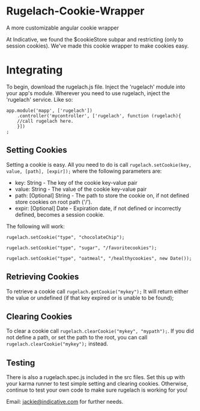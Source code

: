 Rugelach-Cookie-Wrapper
=======================

A more customizable angular cookie wrapper

At Indicative, we found the $cookieStore subpar and restricting (only to session cookies).  We've made this cookie wrapper to make cookies easy.


Integrating
===========
To begin, download the rugelach.js file.  Inject the 'rugelach' module into your app's module.  Wherever you need to use rugelach, inject the 'rugelach' service.  Like so:

	app.module('mapp', ['rugelach'])
		.controller('mycontroller', ['rugelach', function (rugelach){
		//call rugelach here.
		}])
	;

Setting Cookies
---------------
Setting a cookie is easy.  All you need to do is call `rugelach.setCookie(key, value, [path], [expir]);` where the following parameters are:

* key: String - The key of the cookie key-value pair
* value: String - The value of the cookie key-value pair
* path: [Optional] String - The path to store the cookie on, if not defined store cookies on root path ('/').
* expir: [Optional] Date - Expiration date, if not defined or incorrectly defined, becomes a session cookie.

The following will work:

	rugelach.setCookie("type", "chocolateChip");
	
	rugelach.setCookie("type", "sugar", "/favoritecookies");
	
	rugelach.setCookie("type", "oatmeal", "/healthycookies", new Date());
	

Retrieving Cookies
-------------------
To retrieve a cookie call `rugelach.getCookie("mykey");` It will return either the value or undefined (if that key expired or is unable to be found);

Clearing Cookies
----------------
To clear a cookie call `rugelach.clearCookie("mykey", "mypath");`.  If you did not define a path, or set the path to the root, you can call `rugelach.clearCookie("mykey");` instead.

Testing
-------
There is also a rugelach.spec.js included in the src files. Set this up with your karma runner to test simple setting and clearing cookies. Otherwise, continue to test your own code to make sure rugelach is working for you!


Email: jackie@indicative.com for further needs.
